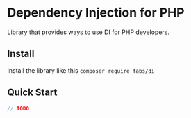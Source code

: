 # Dependency Injection for PHP
Library that provides ways to use DI for PHP developers.

## Install
Install the library like this `composer require fabs/di` 

## Quick Start
```php
// TODO
```